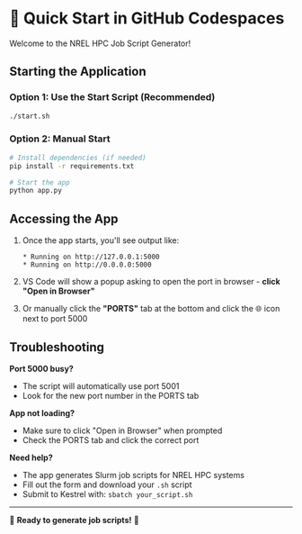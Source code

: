 # 🚀 Quick Start in GitHub Codespaces

Welcome to the NREL HPC Job Script Generator!

## Starting the Application

### Option 1: Use the Start Script (Recommended)
```bash
./start.sh
```

### Option 2: Manual Start
```bash
# Install dependencies (if needed)
pip install -r requirements.txt

# Start the app
python app.py
```

## Accessing the App

1. Once the app starts, you'll see output like:
   ```
   * Running on http://127.0.0.1:5000
   * Running on http://0.0.0.0:5000
   ```

2. VS Code will show a popup asking to open the port in browser - **click "Open in Browser"**

3. Or manually click the **"PORTS"** tab at the bottom and click the 🌐 icon next to port 5000

## Troubleshooting

**Port 5000 busy?**
- The script will automatically use port 5001
- Look for the new port number in the PORTS tab

**App not loading?**
- Make sure to click "Open in Browser" when prompted
- Check the PORTS tab and click the correct port

**Need help?**
- The app generates Slurm job scripts for NREL HPC systems
- Fill out the form and download your `.sh` script
- Submit to Kestrel with: `sbatch your_script.sh`

---

🎯 **Ready to generate job scripts!** 🎯